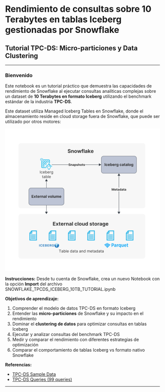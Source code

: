 # Rendimiento de consultas sobre 10 Terabytes en tablas Iceberg gestionadas por Snowflake

## Tutorial TPC-DS: Micro-particiones y Data Clustering

---

### Bienvenido

Este notebook es un tutorial práctico que demuestra las capacidades de rendimiento de Snowflake al ejecutar consultas analíticas complejas sobre un dataset de **10 Terabytes en formato Iceberg** utilizando el benchmark estándar de la industria **TPC-DS**.

Este dataset utiliza Managed Iceberg Tables en Snowflake, donde el almacenamiento reside en cloud storage fuera de Snowflake, que puede ser utilizado por otros motores:

![Logo de Snowflake](tables-iceberg-snowflake-as-catalog.svg)

**Instrucciones:**
Desde tu cuenta de Snowflake, crea un nuevo Notebook con la opción **Import** del archivo SNOWFLAKE_TPCDS_ICEBERG_10TB_TUTORIAL.ipynb

**Objetivos de aprendizaje:**
1. Comprender el modelo de datos TPC-DS en formato Iceberg
2. Entender las **micro-particiones** de Snowflake y su impacto en el rendimiento
3. Dominar el **clustering de datos** para optimizar consultas en tablas Iceberg
4. Ejecutar y analizar consultas del benchmark TPC-DS
5. Medir y comparar el rendimiento con diferentes estrategias de optimización
6. Comparar el comportamiento de tablas Iceberg vs formato nativo Snowflake

**Referencias:**
- [TPC-DS Sample Data](https://docs.snowflake.com/en/user-guide/sample-data-tpcds)
- [TPC-DS Queries (99 queries)](https://docs.snowflake.com/en/_downloads/0eec2c68e78863a07eb994c85e76b188/tpc-ds-all-queries.sql)

---

